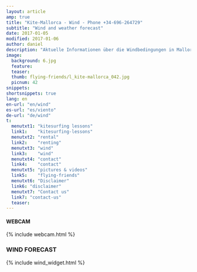 ```yaml
---
layout: article
amp: true
title: "Kite-Mallorca - Wind - Phone +34-696-264729"
subtitle: "Wind and weather forecast"
date: 2017-01-05
modified: 2017-01-06
author: daniel
description: "Aktuelle Informationen über die Windbedingungen in Mallorca."
image:
  background: 6.jpg
  feature:
  teaser:
  thumb: flying-friends/l_kite-mallorca_042.jpg
  picnum: 42
snippets:
shortsnippets: true
lang: en
en-url: "en/wind"
es-url: "es/viento"
de-url: "de/wind"
t:
  menutxt1: "kitesurfing lessons"
  link1:    "kitesurfing-lessons"
  menutxt2: "rental"
  link2:    "renting"
  menutxt3: "wind"
  link3:    "wind"
  menutxt4: "contact"
  link4:    "contact"
  menutxt5: "pictures & videos"
  link5:    "flying-friends"
  menutxt6: "Disclaimer"
  link6: "disclaimer"
  menutxt7: "Contact us"
  link7: "contact-us"
  teaser:
---
```


#### WEBCAM 

{% include webcam.html %}

### WIND FORECAST

{% include wind_widget.html %}
